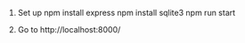 1. Set up
    npm install express
    npm install sqlite3
    npm run start

2. Go to http://localhost:8000/


